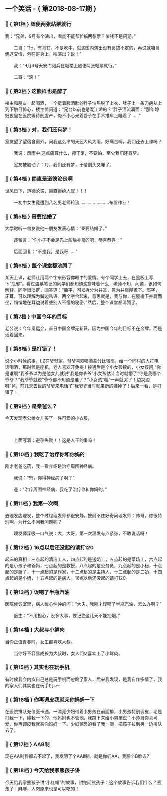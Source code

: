 ## 一个笑话 - { 第2018-08-17期 }
</hr>

### :jack_o_lantern: { 第1档 } 随便两张站票就行
我：“兄弟，9月有个演出，看能不能帮忙搞两张票？价钱不是问题。”<br/><br/>　　二哥：“行，有哥在，不是吹牛，就这国内演出没有哥搞不定的，再说就咱哥俩这交情，包在哥身上，啥演出？说！”<br/><br/>　　我：“9月3号天安门阅兵在城楼上随便两张站票就行。”<br/><br/>　　二哥：“滚！”


### :jack_o_lantern: { 第2档 } 这熊样也是醉了
楼主和朋友一起喝酒，一个挺着脾酒肚的胖子怕热脱了上衣，肚子上一条刀疤从上到下触目惊心，楼主惊问道：“兄台以前也是混江湖的？”胖子泪流满面：“那年媳妇夜里在医院等待剖腹产，俺不小心光着膀子在手术推车上睡着了……”


### :jack_o_lantern: { 第3档 } 对，我们还有梦！
室友望了望宿舍窗外，问我这么冷的天还大风大雨，好痛苦啊，我们还去上课吗？<br/><br/>　　我说：风雨中 这点痛算什么，擦干泪，不要怕，至少我们还有梦。<br/><br/>　　室友被触动了：对，我们还有梦，于是倒头又睡了。


### :jack_o_lantern: { 第4档 } 简直是道德沦丧啊
世风日下，道德沦丧，简直惨绝人寰！！！<br/><br/>　　一初中女生竟遭到八名男老师轮流……………………布置作业！


### :jack_o_lantern: { 第5档 } 哥要结婚了
大学时听一舍友说他一朋友发表心情：“哥要结婚了。”<br/><br/>　　逐留言：“你小子不会是先上船后补票的吧，恭喜恭喜！”<br/><br/>　　后面回复：“不是我，是我哥……”


### :jack_o_lantern: { 第6档 } 整个课堂都沸腾了
某天上课，老师让用两个字来形容你眼中的爱情。有个同学上去，在黑板上写下“瓶邪”。看过盗墓笔记的同学们都知道这意味着什么，老师不知，问道，该如何解释。同学很淡定，回答道：“瓶字，可以拆分为并瓦，意为并肩屋檐下。邪字，牙耳，可以理解为鬓边私语。两个字合起来，意思就是，我与你，在屋檐下并肩而坐，悄悄地在耳边说着些别人不懂的秘密。”然后，整个课堂都沸腾了。


### :jack_o_lantern: { 第7档 } 中国今年的目标
老公说：今年奥运会，首日中国金牌无斩获，因为中国今年的目标不在金牌，而是活着回来。


### :jack_o_lantern: { 第8档 } 是打错了！
说个小时候的事。LZ在爷爷家，爷爷喜欢喝酒辈分比较高，给一个同村的人打电话喝酒，那时候是座机，老人喜欢开免提！接通后是个小女孩接的，小女孩问,“你是谁啊”我爷爷以为是他女儿就说“我是你爷爷”小女孩估计当时就懵了“你是我哪个爷爷？”我爷爷就说“爷爷都不知道是谁了？”小女孩“哇”一声就哭了！边哭边喊“爸，前几天去世的爷爷来电话了”我爷爷当时就果断的挂掉了！后来一看，是打错了！


### :jack_o_lantern: { 第9档 } 是亲爸么？
今天发现老公给女儿买了一件可爱的小衣服，<br/><br/><br/><br/>　　上面写着：避孕失败！！这是人干的事吗！


### :jack_o_lantern: { 第10档 } 我吃了治疗你和你妈的
刚才老爸吃药，我一看介绍是治疗周围神经病。<br/><br/>　　我说：“爸，你得神经病了啊？”<br/><br/>　　爸：“治疗周围神经病，我吃了治疗你和你妈的。”


### :jack_o_lantern: { 第11档 } 我第一次啊
去理发店理发，整个过程理发师都很安静，按耐不住好奇问理发师：帅哥，你很特别啊，为什么不问我问题呢？<br/><br/>　　理发师深吸一口气说：大，大哥，第一次理发有点紧张，不敢说话呀！


### :jack_o_lantern: { 第12档 } 16点以后还没起的请打120
起床的真相：三点起的清洁工人，四点起的是送奶工，五点起的是菜场工，六点起的是小孩子和爸妈，七点起的是教授，八点起的是公务员，九点起的是小秘，十点起的是厨子，十一点起的是作家，十二点起的是主持人，十三点起的是二奶，十四点起的是小姐，十五点起的是病人。16点以后还没起的请打120。


### :jack_o_lantern: { 第13档 } 误喝了半瓶汽油
医院候诊室里，病人忧心忡忡的问：“大夫，我刚才误喝了半瓶汽油，怎么办啊？”<br/><br/>　　医生：“不用担心，没多大事，要记住这几天不能抽烟。”


### :jack_o_lantern: { 第14档 } 大叔与小鲜肉
当你正值青春时，女生都喜欢大叔。<br/><br/>　　当你好不容易成长为大叔时，女人们又喜欢上了小鲜肉。


### :jack_o_lantern: { 第15档 } 其实也在玩手机
有时候我会内疚自己总是玩手机而忽略了家人，后来我发现，是我自作多情了，我的家人们其实也在玩手机~～


### :jack_o_lantern: { 第16档 } 你再调皮我就亲你妈妈一下
在医院排队充值医卡通，一漂亮少妇带着小男孩在前面排，小男孩特别调皮，老是打我一下，碰我一下的，他妈妈也不管他，我蹲下来给小男孩说：小帅哥你真可爱，你再调皮我就亲你妈妈一下。少妇惊恐的看了我一眼，把孩子拉到另一边排队去了。


### :jack_o_lantern: { 第17档 } AAB制
现在AA制我都去不起了，我发明了个AAB制。就是你们AA，我腆个B脸去?


### :jack_o_lantern: { 第18档 } 今天给我家熊孩子讲
今天给我家熊孩子讲“小红帽”的故事，讲完问熊孩子：这个故事告诉我们什么？熊孩子：麻麻，人肉原来也是可以吃的！

